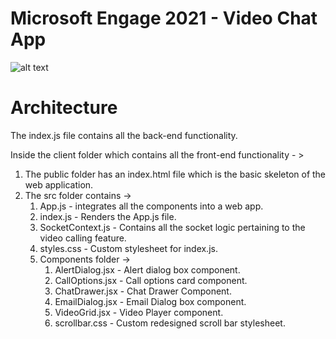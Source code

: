 # Microsoft Engage 2021 - Video Chat App

![alt text](https://i.ibb.co/bvBX0d5/Screenshot-519.png)

# Architecture 

The index.js file contains all the back-end functionality. 

Inside the client folder which contains all the front-end functionality - >

1. The public folder has an index.html file which is the basic skeleton of the web application.
2. The src folder contains ->
    1. App.js - integrates all the components into a web app.
    1. index.js - Renders the App.js file.
    1. SocketContext.js - Contains all the socket logic pertaining to the video calling feature.
    1. styles.css - Custom stylesheet for index.js.
    1. Components folder ->
        1. AlertDialog.jsx - Alert dialog box component.
        1. CallOptions.jsx - Call options card component. 
        1. ChatDrawer.jsx - Chat Drawer Component. 
        1. EmailDialog.jsx - Email Dialog box component. 
        1. VideoGrid.jsx - Video Player component. 
        1. scrollbar.css - Custom redesigned scroll bar stylesheet.
       
        
